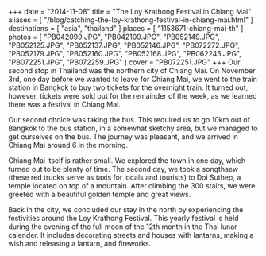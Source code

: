 +++
date    = "2014-11-08"
title   = "The Loy Krathong Festival in Chiang Mai"
aliases = [ "/blog/catching-the-loy-krathong-festival-in-chiang-mai.html" ]
destinations = [ "asia", "thailand" ]
places  = [ "1153671-chiang-mai-th" ]
photos  = [
  "PB042099.JPG", "PB042109.JPG", "PB052149.JPG", "PB052125.JPG", "PB052137.JPG",
  "PB052146.JPG", "PB072272.JPG", "PB052179.JPG", "PB052160.JPG", "PB052168.JPG",
  "PB062245.JPG", "PB072251.JPG", "PB072259.JPG"
]
cover = "PB072251.JPG"
+++
Our second stop in Thailand was the northern city of Chiang Mai. On November 3rd, one day before we wanted to leave for Chiang Mai, we went to the train station in Bangkok to buy two tickets for the overnight train. It turned out, however, tickets were sold out for the remainder of the week, as we learned there was a festival in Chiang Mai.
<!--more-->

Our second choice was taking the bus. This required us to go 10km out of Bangkok to the bus station, in a somewhat sketchy area, but we managed to get ourselves on the bus. The journey was pleasant, and we arrived in Chiang Mai around 6 in the morning.

Chiang Mai itself is rather small. We explored the town in one day, which turned out to be plenty of time. The second day, we took a songthaew (these red trucks serve as taxis for locals and tourists) to Doi Suthep, a temple located on top of a mountain. After climbing the 300 stairs, we were greeted with a beautiful golden temple and great views.

Back in the city, we concluded our stay in the north by experiencing the festivities around the Loy Krathong Festival. This yearly festival is held during the evening of the full moon of the 12th month in the Thai lunar calender. It includes decorating streets and houses with lantarns, making a wish and releasing a lantarn, and fireworks.